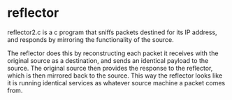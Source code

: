 # reflector

reflector2.c is a c program that sniffs packets destined for its IP address, and responds by mirroring the functionality of the source.

The reflector does this by reconstructing each packet it receives with the original source as a destination, and sends an identical payload to the source. The original source then provides the response to the reflector, which is then mirrored back to the source. This way the reflector looks like it is running identical services as whatever source machine a packet comes from.
